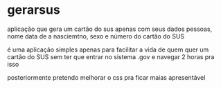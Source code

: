 # gerarsus
aplicação que gera um cartão do sus apenas com seus dados pessoas, nome data de a nasciemtno, sexo e número do cartão do SUS

é uma aplicação simples apenas para facilitar a vida de quem quer um cartão do SUS sem ter que entrar no sistema .gov e navegar 2 horas pra isso

posteriormente pretendo melhorar o css pra ficar maias apresentável
